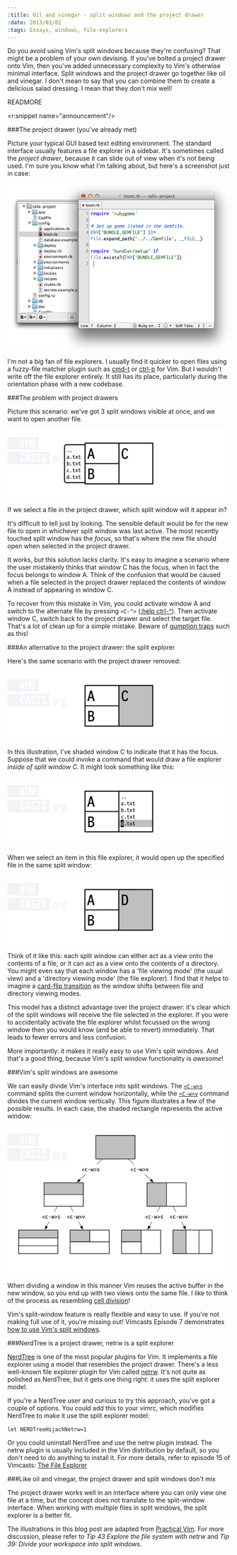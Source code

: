 ```yaml
--- 
:title: Oil and vinegar - split windows and the project drawer
:date: 2013/01/02
:tags: Essays, windows, file-explorers
---
```


Do you avoid using Vim's split windows because they're confusing? That might be a problem of your own devising. If you've bolted a project drawer onto Vim, then you've added unnecessary complexity to Vim's otherwise minimal interface. Split windows and the project drawer go together like oil and vinegar. I don't mean to say that you can combine them to create a delicious salad dressing. I mean that they don't mix well!

READMORE

<r:snippet name="announcement"/>

###The project drawer (you've already met)

Picture your typical GUI based text editing environment. The standard interface usually features a file explorer in a sidebar. It's sometimes called the *project drawer*, because it can slide out of view when it's not being used. I'm sure you know what I'm talking about, but here's a screenshot just in case:

![Screenshot of TextMate's project drawer](/images/blog/textmate-project-drawer.png)

I'm not a big fan of file explorers. I usually find it quicker to open files using a fuzzy-file matcher plugin such as [cmd-t][] or [ctrl-p][] for Vim. But I wouldn't write off the file explorer entirely. It still has its place, particularly during the orientation phase with a new codebase.

[slide]: http://gif-of-drawer-slideing-in-and-out-of-view
[cmd-t]: https://github.com/wincent/Command-T
[ctrl-p]: https://github.com/kien/ctrlp.vim

###The problem with project drawers

Picture this scenario: we've got 3 split windows visible at once, and we want to open another file.

![Screenshot of 3 split windows with a bolt-on project drawer](/images/blog/explorer-drawer.png)

If we select a file in the project drawer, which split window will it appear in?

It's difficult to tell just by looking. The sensible default would be for the new file to open in whichever split window was last active. The most recently touched split window has the *focus*, so that's where the new file should open when selected in the project drawer.

It works, but this solution lacks clarity. It's easy to imagine a scenario where the user mistakenly thinks that window C has the focus, when in fact the focus belongs to window A. Think of the confusion that would be caused when a file selected in the project drawer replaced the contents of window A instead of appearing in window C.

To recover from this mistake in Vim, you could activate window A and switch to the alternate file by pressing `<C-^>` ([:help ctrl-^][ctrl6]). Then activate window C, switch back to the project drawer and select the target file. That's a lot of clean up for a simple mistake. Beware of [gumption traps][] such as this!

[ctrl6]: http://vimdoc.sourceforge.net/htmldoc/editing.html#ctrl-^
[gumption traps]: http://en.wikipedia.org/wiki/Gumption_trap

###An alternative to the project drawer: the split explorer

Here's the same scenario with the project drawer removed:

![Illustration of 3 split windows, with buffers a, b, and c](/images/blog/explorer-split-1.png)

In this illustration, I've shaded window C to indicate that it has the focus. Suppose that we could invoke a command that would draw a file explorer *inside of split window C*. It might look something like this:

![Illustration of 3 split windows with a file explorer in place of c](/images/blog/explorer-split-2.png)

When we select an item in this file explorer, it would open up the specified file in the same split window:

![Illustration of 3 split windows, with buffers a, b, and d](/images/blog/explorer-split-3.png)

Think of it like this: each split window can either act as a view onto the contents of a file, or it can act as a view onto the contents of a directory. You might even say that each window has a 'file viewing mode' (the usual view) and a 'directory viewing mode' (the file explorer). I find that it helps to imagine a [card-flip transition][flip] as the window shifts between file and directory viewing modes.

[flip]: http://desandro.github.com/3dtransforms/examples/card-02-slide-flip.html

This model has a distinct advantage over the project drawer: it's clear which of the split windows will receive the file selected in the explorer. If you were to accidentally activate the file explorer whilst focussed on the wrong window then you would know (and be able to revert) immediately. That leads to fewer errors and less confusion.

More importantly: it makes it really easy to use Vim's split windows. And that's a good thing, because Vim's split window functionality is *awesome*!

###Vim's split windows are awesome

We can easily divide Vim's interface into split windows. The [`<C-w>s`][split] command splits the current window horizontally, while the [`<C-w>v`][vsplit] command divides the current window vertically. This figure illustrates a few of the possible results. In each case, the shaded rectangle represents the active window:

![illustration showing cell division](/images/blog/cell-division.png)

[split]: http://vimdoc.sourceforge.net/htmldoc/windows.html#CTRL-W_CTRL-S
[vsplit]: http://vimdoc.sourceforge.net/htmldoc/windows.html#CTRL-W_CTRL-V

When dividing a window in this manner Vim reuses the active buffer in the new window, so you end up with two views onto the same file. I like to think of the process as resembling [cell division][]!

Vim's split-window feature is really flexible and easy to use. If you're not making full use of it, you're missing out! Vimcasts Episode 7 demonstrates [how to use Vim's split windows][7].

[cell division]: http://en.wikipedia.org/wiki/Cell_division
[7]: http://vimcasts.org/episodes/working-with-windows/

###NerdTree is a project drawer, netrw is a split explorer

[NerdTree][nerd] is one of the most popular plugins for Vim. It implements a file explorer using a model that resembles the project drawer. There's a less well-known file explorer plugin for Vim called [netrw][]. It's not quite as polished as NerdTree, but it gets one thing right: it uses the split explorer model.

[nerd]: http://www.vim.org/scripts/script.php?script_id=1658
[netrw]: http://www.vim.org/scripts/script.php?script_id=1075

If you're a NerdTree user and curious to try this approach, you've got a couple of options. You could add this to your vimrc, which modifies NerdTree to make it use the split explorer model:

    let NERDTreeHijackNetrw=1

Or you could uninstall NerdTree and use the netrw plugin instead. The netrw plugin is usually included in the Vim distribution by default, so you don't need to do anything to install it. For more details, refer to episode 15 of Vimcasts: [The File Explorer][netrw]

###Like oil and vinegar, the project drawer and split windows don't mix

The project drawer works well in an interface where you can only view one file at a time, but the concept does not translate to the split-window interface. When working with multiple files in split windows, the split explorer is a better fit.

The illustrations in this blog post are adapted from [Practical Vim][pv]. For more discussion, please refer to *Tip 43 Explore the file system with netrw* and *Tip 39: Divide your workspace into split windows*.

[netrw]:  http://vimcasts.org/e/15
[pv]: http://pragprog.com/book/dnvim/practical-vim
